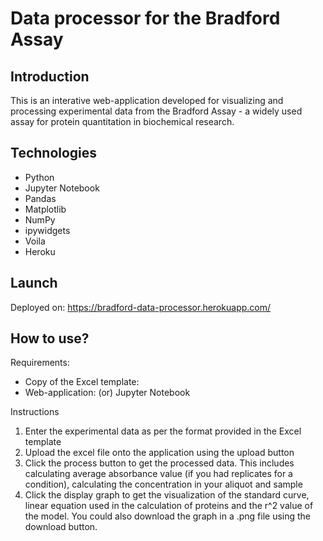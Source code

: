 # Data processor for the Bradford Assay

## Introduction
This is an interative web-application developed for visualizing and processing experimental data from the Bradford Assay - a widely used assay for protein quantitation in biochemical research.


## Technologies
- Python
- Jupyter Notebook
- Pandas
- Matplotlib
- NumPy
- ipywidgets
- Voila
- Heroku

## Launch
Deployed on: https://bradford-data-processor.herokuapp.com/

## How to use?

Requirements:
- Copy of the Excel template: 
- Web-application: (or) Jupyter Notebook

Instructions
1. Enter the experimental data as per the format provided in the Excel template
2. Upload the excel file onto the application using the upload button
3. Click the process button to get the processed data. This includes calculating average absorbance value (if you had replicates for a condition), calculating the concentration in your aliquot and sample
4. Click the display graph to get the visualization of the standard curve, linear equation used in the calculation of proteins and the r^2 value of the model. You could also download the graph in a .png file using the download button.
